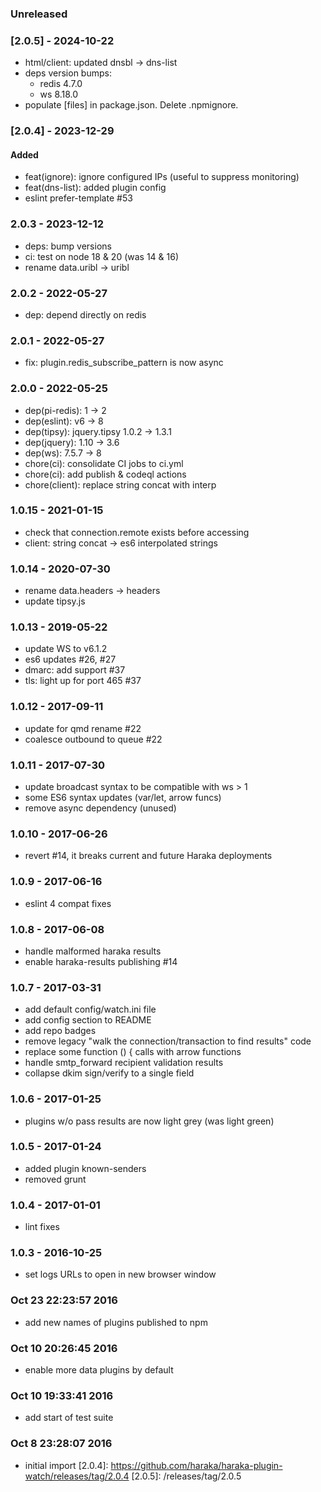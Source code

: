 
### Unreleased


### [2.0.5] - 2024-10-22

- html/client: updated dnsbl -> dns-list
- deps version bumps:
  - redis 4.7.0
  - ws 8.18.0
- populate [files] in package.json. Delete .npmignore.

### [2.0.4] - 2023-12-29

#### Added

- feat(ignore): ignore configured IPs (useful to suppress monitoring)
- feat(dns-list): added plugin config
- eslint prefer-template #53


### 2.0.3 - 2023-12-12

- deps: bump versions
- ci: test on node 18 & 20 (was 14 & 16)
- rename data.uribl -> uribl


### 2.0.2 - 2022-05-27

- dep: depend directly on redis


### 2.0.1 - 2022-05-27

- fix: plugin.redis_subscribe_pattern is now async


### 2.0.0 - 2022-05-25

- dep(pi-redis): 1 -> 2
- dep(eslint): v6 -> 8
- dep(tipsy): jquery.tipsy 1.0.2 -> 1.3.1
- dep(jquery): 1.10 -> 3.6
- dep(ws): 7.5.7 -> 8
- chore(ci): consolidate CI jobs to ci.yml
- chore(ci): add publish & codeql actions
- chore(client): replace string concat with interp


### 1.0.15 - 2021-01-15

- check that connection.remote exists before accessing
- client: string concat -> es6 interpolated strings


### 1.0.14 - 2020-07-30

- rename data.headers -> headers
- update tipsy.js


### 1.0.13 - 2019-05-22

- update WS to v6.1.2
- es6 updates #26, #27
- dmarc: add support #37
- tls: light up for port 465 #37


### 1.0.12 - 2017-09-11

- update for qmd rename #22
- coalesce outbound to queue #22

### 1.0.11 - 2017-07-30

- update broadcast syntax to be compatible with ws > 1
- some ES6 syntax updates (var/let, arrow funcs)
- remove async dependency (unused)

### 1.0.10 - 2017-06-26

- revert #14, it breaks current and future Haraka deployments

### 1.0.9 - 2017-06-16

- eslint 4 compat fixes

### 1.0.8 - 2017-06-08

- handle malformed haraka results
- enable haraka-results publishing #14

### 1.0.7 - 2017-03-31

- add default config/watch.ini file 
- add config section to README
- add repo badges
- remove legacy "walk the connection/transaction to find results" code
- replace some function () { calls with arrow functions
- handle smtp_forward recipient validation results
- collapse dkim sign/verify to a single field

### 1.0.6 - 2017-01-25

- plugins w/o pass results are now light grey (was light green)

### 1.0.5 - 2017-01-24

- added plugin known-senders
- removed grunt

### 1.0.4 - 2017-01-01

- lint fixes

### 1.0.3 - 2016-10-25

- set logs URLs to open in new browser window

### Oct 23 22:23:57 2016

- add new names of plugins published to npm

### Oct 10 20:26:45 2016

- enable more data plugins by default

### Oct 10 19:33:41 2016

- add start of test suite

### Oct 8 23:28:07 2016

- initial import
[2.0.4]: https://github.com/haraka/haraka-plugin-watch/releases/tag/2.0.4
[2.0.5]: /releases/tag/2.0.5
